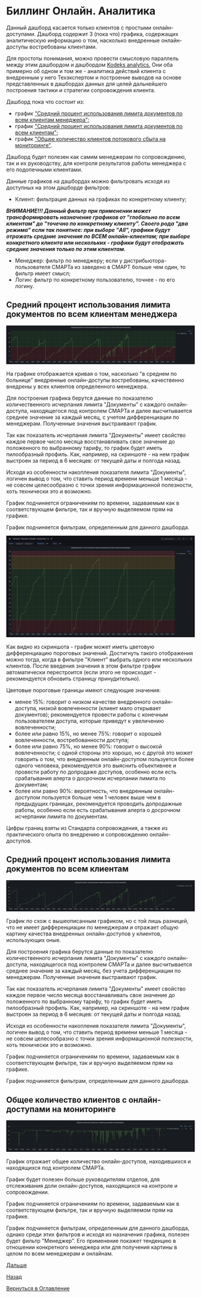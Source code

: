 # Биллинг Онлайн. Аналитика

Данный дашборд касается только клиентов с простыми онлайн-доступами.
Дашборд содержит 3 (пока что) графика, содержащих аналитическую информацию о том, насколько внедренные онлайн-доступы
востребованы клиентами.

Для простоты понимания, можно провести смысловую параллель между этим дашбордом и дашбордом [Kodeks analytics.](062-kodeks-analytics.md)
Они оба примерно об одном и том же - аналитика действий клиента с внедренным у него Техэкспертом и построение выводов
на основе представленных в дашбордах данных для целей дальнейшего построения тактики и стратегии сопровождения клиента.

Дашборд пока что состоит из:
- график ["Средний процент использования лимита документов по всем клиентам менеджера"](074-billing-online-analytics.md#средний-процент-использования-лимита-документов-по-всем-клиентам-менеджера);
- график ["Средний процент использования лимита документов по всем клиентам"](074-billing-online-analytics.md#средний-процент-использования-лимита-документов-по-всем-клиентам);
- график ["Общее количество клиентов потокового сбыта на мониторинге"](074-billing-online-analytics.md#общее-количество-клиентов-с-онлайн-доступами-на-мониторинге).

Дашборд будет полезен как самим менеджерам по сопровождению, так и их руководству, для контроля результатов работы менеджера
с его подопечными клиентами.

Данные графиков на дашбордах можно фильтровать исходя из доступных на этом дашборде фильтров:
- Клиент: фильтрация данных на графиках по конкретному клиенту;

***ВНИМАНИЕ!!! Данный фильтр при применении может трансформировать назначение графиков от "глобально по всем клиентам" до
"точечно по конкретному клиенту". Своего рода "два режима" если так понятнее: при выборе "All", графики будут отражать 
средние значения по ВСЕМ онлайн-клиентам; при выборе конкретного клиента или нескольких - графики будут отображать средние 
значения только по этим клиентам.***

- Менеджер: фильтр по менеджеру; если у дистрибьютора-пользователя СМАРТа из заведено в СМАРТ больше чем один, то фильтр имеет смысл;
- Логин: фильтр по конкретному пользователю, точнее - по его логину.

## Средний процент использования лимита документов по всем клиентам менеджера

![Средний процент использования лимита документов по всем клиентам менеджера](img/billing-online-analytics/avarage-limit-all-client.png "Средний процент использования лимита документов по всем клиентам менеджера")

На графике отображается кривая о том, насколько "в среднем по больнице" внедренные онлайн-доступы востребованы, качественно
внедрены у всех клиентов определенного менеджера.

Для построения графика берутся данные по показателю количественного исчерпания лимита "Документы" с каждого онлайн-доступа,
находящегося под контролем СМАРТа и далее высчитывается среднее значение за каждый месяц, с учетом дифференциации по менеджерам.
Полученные значения выстраивают график.

Так как показатель исчерпания лимита "Документы" имеет свойство каждое первое число месяца восстанавливать свое значение
до положенного по выбранному тарифу, то график будет иметь пилообразный профиль.
Как, например, на скриншоте - на нем график выстроен за период в 6 месяцев: от текущей даты и полгода назад.

Исходя из особенности накопления показателя лимита "Документы", логичен вывод о том, что ставить период времени меньше 1 месяца -
не совсем целесообразно с точки зрения информационной полезности, хоть технически это и возможно.

График подчиняется ограничениям по времени, задаваемым как в соответствующем фильтре, так и вручную выделяемом прям на графике.

График подчиняется фильтрам, определенным для данного дашборда.

![Цветовая дифференциация графика](img/billing-online-analytics/avarage-limit-all-client_02.png "Цветовая дифференциация графика")

Как видно из скриншота - график может иметь цветовую дифференциацию пороговых значений.
Достигнуть такого отображения можно тогда, когда в фильтре "Клиент" выбрать одного или нескольких клиентов.
После введения значения в этом фильтре график автоматически перестроится (если этого не происходит - рекомендуется обновить
страницу принудительно).

Цветовые пороговые границы имеют следующие значения:
- менее 15%: говорит о низком качестве внедренного онлайн-доступа, низкой вовлеченности (клиент мало открывает документов);
рекомендуется провести работы с конечным пользователем доступа, которые приведут к увеличению вовлеченности;
- более или равно 15%, но менее 75%: говорит о хорошей вовлеченности, востребованности доступа;
- более или равно 75%, но менее 90%: говорит о высокой вовлеченности; с одной стороны это хорошо, но с другой это может говорить о том,
что внедренным онлайн-доступом пользуется более одного человека, рекомендуется это выяснить объективнее и провести работу
по допродаже доступов, особенно если есть срабатывания алерта о досрочном исчерпании лимита по документам;
- более или равно 90%: вероятность, что внедренным онлайн-доступом пользуется больше чем 1 человек выше чем в предыдущих 
границах, рекомендуется проводить допродажные работы, особенно если есть срабатывания алерта о досрочном исчерпании 
лимита по документам.

Цифры границ взяты из Стандарта сопровождения, а также из практического опыта по внедрению и сопровождению онлайн-доступов.

## Средний процент использования лимита документов по всем клиентам

![Средний процент использования лимита документов по всем клиентам](img/billing-online-analytics/average-percent-all-client.png "Средний процент использования лимита документов по всем клиентам")

График по схож с вышеописанным графиком, но с той лишь разницей, что не имеет дифференциации по менеджерам и отражает общую
картину качества внедренных онлайн-доступов у клиентов, использующих оные.

Для построения графика берутся данные по показателю количественного исчерпания лимита "Документы" с каждого онлайн-доступа,
находящегося под контролем СМАРТа и далее высчитывается среднее значение за каждый месяц, без учета дифференциации по менеджерам.
Полученные значения выстраивают график.

Так как показатель исчерпания лимита "Документы" имеет свойство каждое первое число месяца восстанавливать свое значение
до положенного по выбранному тарифу, то график будет иметь пилообразный профиль.
Как, например, на скриншоте - на нем график выстроен за период в 6 месяцев: от текущей даты и полгода назад.

Исходя из особенности накопления показателя лимита "Документы", логичен вывод о том, что ставить период времени меньше 1 месяца -
не совсем целесообразно с точки зрения информационной полезности, хоть технически это и возможно.

График подчиняется ограничениям по времени, задаваемым как в соответствующем фильтре, так и вручную выделяемом прям на графике.

График подчиняется фильтрам, определенным для данного дашборда.

## Общее количество клиентов с онлайн-доступами на мониторинге

![Общее количество клиентов потокового сбыта на мониторинге](img/billing-online-analytics/all-clients-on-eye.png "Общее количество клиентов потокового сбыта на мониторинге")

График отражает общее количество онлайн-доступов, находившихся и находящихся под контролем СМАРТа.

График будет полезен больше руководителям отделов, для отслеживания доли онлайн-доступов, находящихся на контроле и
сопровождении.

График подчиняется ограничениям по времени, задаваемым как в соответствующем фильтре, так и вручную выделяемом прям на графике.

График подчиняется фильтрам, определенным для данного дашборда, однако среди этих фильтров и исходя из назначения графика,
полезен будет фильтр "Менеджер". Его применение покажет тенденцию в отношении конкретного менеджера или для получения картины
в целом по всем менеджерам и онлайнам.

[Дальше](075-active-directory-statistics.md)

[Назад](060-dashboards.md)

[Вернуться в Оглавление](index.md)